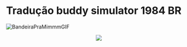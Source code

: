 <h1>Tradução buddy simulator 1984 BR </h1>

![BandeiraPraMimmmGIF](https://github.com/user-attachments/assets/8a004d9a-aab4-4b20-a161-765c2a401cbe)

<div align="center">  
<img  src="https://cdn1.epicgames.com/salesEvent/salesEvent/EGS_BuddySimulator1984_NotaSailorStudios_S1_2560x1440-a1d9f714e919328c87756187c25ca3c0">
</div>
